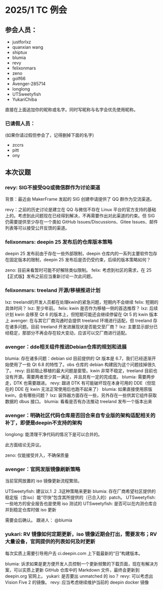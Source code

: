 2025/1 TC 例会
===

## 参会人员：

- justforlxz
- quanxian wang
- shiptux
- blumia
- revy
- felixonmars
- zeno
- golf66
- Avenger-285714
- longlong
- UTSweetyfish
- YukariChiba

直接在上面追加你的昵称或名字。同时写昵称与名字会优先使用昵称。

### 已请假人员：

(如果你请过假但参会了，记得删掉下面的名字)

- zccrs
- pitt
- ony

## 本次议题

### revy: SIG不接受QQ或微信群作为讨论渠道

背景：最近由 MakerFrame 发起的 SIG 创建申请提供了 QQ 群作为交流渠道。

revy：之前的历史讨论是建立在 QQ 与微信不存在 Linux 平台的官方支持的基础上的。考虑到此问题现在已经得到解决，不再需要作出对此渠道的约束。但 SIG 仍需要提供至少存在一个类如 GitHub Issues/Discussions、Gitee Issues、邮件列表等可以接受公开反馈的渠道。

### felixonmars: deepin 25 发布后的仓库版本策略

deepin 25 发布前由于存在一些外部限制，deepin 仓库内的一系列主要软件包存在固定版本的限制，deepin 25 发布后是否仍受约束，后续的版本策略如何？

zeno: 目前来看暂时可能不好解除类似限制。
felix: 考虑到社区的需求，在 25 【正式版】发布之前应当重新讨论一次此问题。

### felixonmars: treeland 开源/移植推进计划

lxz: treeland的开发人员都在处理kwin的紧急问题，短期内不会继续
felix: 短期的具体时间？
lxz: 至少年前。
felix: kwin 是否作为移植一侧的首选推荐？
lxz: 后续计划 kwin 会移至 Qt 6 的版本上，但短期可能还会继续停留在 Qt 5 的 kwin 版本上
avenger: 在与其它厂商沟通时会提供 treeland 环境进行适配，但 treeland 存在诸多问题。目前 treeland 开发进展现状是否能交至厂商？
lxz: 主要显示部分已经稳定，那部分不再会存在较大变动，应该可以交厂商进行适配。

### avenger：dde相关组件推进Debian仓库的规划和进展

blumia: 存在诸多问题：debian sid 目前提供的 Qt 版本是 6.7，我们已经逐渐开始使用了一些 Qt 6.8 的特性了。obs 仓库的 debian 构建因为这个问题挂掉很久了。
revy: 目前阻止移植的最大问题是窗管。kwin 非常不稳定，treeland 目前也没有开源。需要两者至少其一满足，并且具有一定的完成度。
blumia: 需要两步走，DTK 也需要跟进。
revy: 跟进 DTK 有可能破坏现在本身可用的 DDE（但现在的 DDE 在 kwin 无法正常使用后也跑不起来了）
blumia: 如果直接使用原版 kwin，会有哪些问题？
lxz: 装饰器方面存在一些，另外存在一些供其它组件获取数据的 dbus 接口。
blumia: 看看是否有办法推动 treeland 发布一个版本出来

### avenger：明确社区代码仓库是否回合来自专业版的架构适配相关的补丁，即便是deepin不支持的架构

longlong: 能清理干净代码的情况下是可以合并的。

此方面结论无异议。

zeno: 仅能接受并入，不确保质量

### avenger：官网发版镜像刷新策略

当前官网放置的 iso 镜像更新流程繁琐。

UTSweetyfish: 建议以.1 .2 .3这种策略来更新
blumia: 存在厂商希望社区提供的稳定版（含iso）能“尽快”包含其所提供的（已合入的）patch。
UTSweetyfish: 一些地方的安全报告也是使用 iso 测试的
UTSweetyfish: 是否可以在内测仓库合并到稳定仓库时做 iso 更新

需要会后确认。 跟进人： @blumia

### yukari: RV 镜像如何定期更新，iso 镜像近期会打出，需要发布；RV 大量设备，官网提供的列表如何及时更新

每次实质上需要引导用户去 ci.deepin.com 上下载最新的“日”构建版本。

blumia: 诉求如果是更方便开发人员控制一个更新频繁的下载页面，现在有解决方案，可以实质上更新 GitHub 仓库中的 Markdown 文件，最终会更新到 deepin.org 官网上。
yukari: 是否要出 unmatched 的 iso？
revy: 可以考虑出 Vision Five 2 的镜像。
revy: 应当考虑继续维护当前的 deepin docker 镜像

